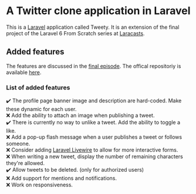# A Twitter clone application in Laravel

This is a [Laravel](https://laravel.com) application called Tweety. It is an extension of the final project of the Laravel 6 From Scratch series at [Laracasts](https://laracasts.com/series/laravel-6-from-scratch).

## Added features

The features are discussed in the [final episode](https://laracasts.com/series/laravel-6-from-scratch/episodes/68). The offical repositoriy is available [here](https://github.com/laracasts/Tweety).

### List of added features
:heavy_check_mark: The profile page banner image and description are hard-coded. Make these dynamic for each user.\
:x: Add the ability to attach an image when publishing a tweet.\
:heavy_check_mark: There is currently no way to unlike a tweet. Add the ability to toggle a like.\
:x: Add a pop-up flash message when a user publishes a tweet or follows someone.\
:x: Consider adding [Laravel Livewire](https://laravel-livewire.com) to allow for more interactive forms.\
:x: When writing a new tweet, display the number of remaining characters they're allowed.\
:heavy_check_mark: Allow tweets to be deleted. (only for authorized users)\
:x: Add support for mentions and notifications.\
:x: Work on responsiveness.
